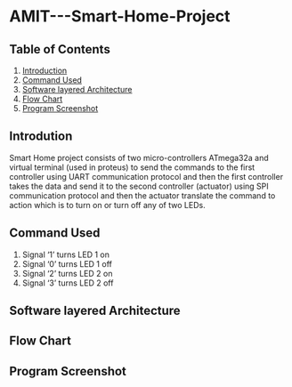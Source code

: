 # AMIT---Smart-Home-Project


## Table of Contents

1. [Introduction](#intro)
2. [Command Used](#cmd)
3. [Software layered Architecture](#arch)
4. [Flow Chart](#flow)
5. [Program Screenshot](#shot)

## Introdution
Smart Home project consists of two micro-controllers ATmega32a and virtual terminal (used in proteus) to send the commands to the first controller using UART communication protocol and then the first controller takes the data and send it to the second controller (actuator) using SPI communication protocol and then the actuator translate the command to action which is to turn on or turn off any of two LEDs.

## Command Used
  1.  Signal ‘1’ turns LED 1 on
  2.	Signal ‘0’ turns LED 1 off	
  3.	Signal ‘2’ turns LED 2 on
  4.	Signal ‘3’ turns LED 2 off

## Software layered Architecture

## Flow Chart

## Program Screenshot

